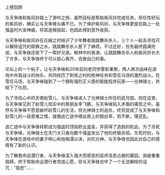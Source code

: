 上卷回顾


与天争锋和紫风铃踏上了游吟之旅，虽然目标是帮助紫风铃完成任务，但任性好玩的紫风铃，确实让与天争锋头痛不已。为了保护紫风铃，与天争锋更是在路上一处强盗村大发神威，将其连根拔起，也因此得到意外收获。

与天争锋和紫风铃在花椒之村结识了少年舞者跳跳舞杀杀人，三个人一起去寻找可以解除诅咒的赎罪之水，跳跳舞杀杀人惹下了麻烦，不过还好，任务最终圆满完成，与天争锋还收下了一帮好兄弟。枫林中的表演，让跳跳舞杀杀人和紫风铃长大了许多，与天争锋终于可以放心离开，去做自己的事。

论坛上的一个帖子，让与天争锋和20年前的老同学雾影重聚，两人再次品味在游戏中并肩战斗的快乐，共同经历了刺夜之村的枪神任务和雪花马场的激烈战斗。在雪花马场，与天争锋碰到了一个拥有强烈正义感的智能程序玩家——光神骑士，并结下了仇怨。

为了寻找心中的天使赵雪儿，与天争锋进入了光神骑士所在的武月国，但在这里，与天争锋见到了赵雪儿现实中的男朋友李飞鹏，与天争锋陷入矛盾的痛苦之中。虽然与天争锋不愿意破坏赵雪儿的生活，但光神骑士的追杀，终究促成了与天争锋和赵雪儿的一段患难之情，就像逃亡途中缠丝原上的银丝草，剪不断，理还乱。

逃亡途中与天争锋转职成为强盗的顶级职业盗圣，并获得了逃脱的机会。为了杀死与天争锋，光神骑士在天门关只身向数千强盗发出了他的终极杀招。生死时刻，与天争锋在游戏中的妻子明心和他相濡以沫，对抗光神，与天争锋也因此对自己的感情有了新的认识。

为了解救命运潜行者，与天争锋深入强大而邪恶的巫师洛恩占据的墓园，突破重重阻碍，终于帮助命运潜行者完成心愿，但与天争锋也中了一个无法解除的诅咒：“慈悲”……





